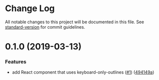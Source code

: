 # Change Log

All notable changes to this project will be documented in this file. See [standard-version](https://github.com/conventional-changelog/standard-version) for commit guidelines.

<a name="0.1.0"></a>
# 0.1.0 (2019-03-13)


### Features

* add React component that uses keyboard-only-outlines ([#1](https://github.com/moxystudio/react-keyboard-only-outlines/issues/1)) ([494149a](https://github.com/moxystudio/react-keyboard-only-outlines/commit/494149a))

